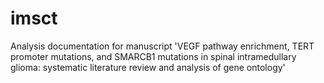 # imsct
Analysis documentation for manuscript 'VEGF pathway enrichment, TERT promoter mutations, and SMARCB1 mutations in spinal intramedullary glioma: systematic  literature review and analysis of gene ontology'
